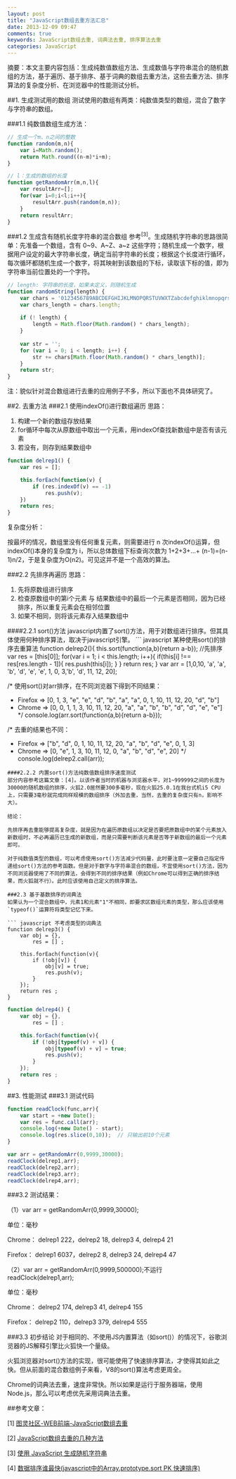 ```yaml
---
layout: post
title: "JavaScript数组去重方法汇总"
date: 2013-12-09 09:47
comments: true
keywords: JavaScript数组去重, 词典法去重, 排序算法去重
categories: JavaScript
---
```

摘要：本文主要内容包括：生成纯数值数组方法、生成数值与字符串混合的随机数组的方法，基于遍历、基于排序、基于词典的数组去重方法，这些去重方法、排序算法的复杂度分析、在浏览器中的性能测试分析。
<!-- more -->

##1. 生成测试用的数组
测试使用的数组有两类：纯数值类型的数组，混合了数字与字符串的数组。

###1.1 纯数值数组生成方法：
```javascript
// 生成一个m、n之间的整数 
function random(m,n){ 
	var i=Math.random(); 
	return Math.round((n-m)*i+m); 
}

// l：生成的数组的长度 
function getRandomArr(m,n,l){ 
	var resultArr=[]; 
	for(var i=0;i<l;i++){ 
		resultArr.push(random(m,n));
	} 
	return resultArr; 
} 
```

###1.2 生成含有随机长度字符串的混合数组
参考<sup>[3]</sup>。生成随机字符串的思路很简单：先准备一个数组，含有 0~9、A~Z、a~z 这些字符；随机生成一个数字，根据用户设定的最大字符串长度，确定当前字符串的长度；根据这个长度进行循环，每次循环都随机生成一个数字，将其映射到该数组的下标，读取该下标的值，即为字符串当前位置处的一个字符。

``` javascript
// length: 字符串的长度，如果未定义，则随机生成
function randomString(length) {
    var chars = '0123456789ABCDEFGHIJKLMNOPQRSTUVWXTZabcdefghiklmnopqrstuvwxyz'.split('');
    var chars_length = chars.length;
    
    if (! length) {
        length = Math.floor(Math.random() * chars_length);
    }
    
    var str = '';
    for (var i = 0; i < length; i++) {
        str += chars[Math.floor(Math.random() * chars_length)];
    }
    return str;
}
```
注：貌似针对混合数组进行去重的应用例子不多，所以下面也不具体研究了。

##2. 去重方法
###2.1 使用indexOf()进行数组遍历
思路：
<ol>
<li>构建一个新的数组存放结果</li>
<li>for循环中每次从原数组中取出一个元素，用indexOf查找新数组中是否有该元素</li>
<li>若没有，则存到结果数组中</li>
</ol>

``` javascript
function delrep1() {
    var res = [];

    this.forEach(function(v) {
        if (res.indexOf(v) == -1) 
            res.push(v);
    })  
    return res;
}
```
复杂度分析：

按最坏的情况，数组里没有任何重复元素，则需要进行 n 次indexOf()运算，但indexOf()本身的复杂度为 i，所以总体数组下标查询次数为 1+2+3+...+ (n-1)=(n-1)n/2，于是复杂度为O(n2)。可见这并不是一个高效的算法。

###2.2 先排序再遍历
思路：
<ol>
<li>先将原数组进行排序</li>
<li>检查原数组中的第i个元素 与 结果数组中的最后一个元素是否相同，因为已经排序，所以重复元素会在相邻位置</li>
<li>如果不相同，则将该元素存入结果数组中</li>
</ol>
####2.2.1 sort()方法
javascript内置了sort()方法，用于对数组进行排序。但其具体使用何种排序算法，取决于javascript引擎。
``` javascript 某种使用sort()的排序去重算法
function delrep2(){
    this.sort(function(a,b){return a-b});    //先排序
    var res = [this[0]];
    for(var i = 1; i < this.length; i++){
        if(this[i] !== res[res.length - 1]){
            res.push(this[i]);
        }
    }
    return res;
}
var arr = [1,0,10, 'a', 'a', 'b', 'd', 'e', 'e', 1, 0, 3,'b', 'd',  11, 12, 20];

/* 使用sort()对arr排序，在不同浏览器下得到不同结果：
 * Firefox =>  [0, 1, 3, "e", "e", "d", "b", "a", "a", 0, 1, 10, 11, 12, 20, "d", "b"]
 * Chrome  =>  [0, 0, 1, 1, 3, 10, 11, 12, 20, "a", "a", "b", "b", "d", "d", "e", "e"]
 */
console.log(arr.sort(function(a,b){return a-b}));

/* 去重的结果也不同：
 * Firefox =>  ["b", "d", 0, 1, 10, 11, 12, 20, "a", "b", "d", "e", 0, 1, 3]
 * Chrome  =>  [0, "e", 1, 3, 10, 11, 12, 0, "a", "b", "d", "e", 20]
 */
console.log(delrep2.call(arr));
```
####2.2.2 内置sort()方法纯数值数组排序速度测试
部分内容参考这篇文章：[4]。以该作者当时的机器与浏览器水平，对1~999999之间的长度为30000的随机数组的排序，火狐2.0居然要300多毫秒，现在火狐25.0.1在我台式机i5 CPU上，只需要3毫秒就完成同样规模的数组排序（外加去重，当然，去重的复杂度只有n，影响不大）。

结论：

先排序再去重能够提高复杂度，就是因为在遍历原数组以决定是否要把原数组中的某个元素放入新数组时，不必再遍历已生成的新数组，而是只需要判断该元素是否等于新数组的最后一个元素即可。

对于纯数值类型的数组，可以考虑使用sort()方法减少代码量，此时要注意一定要自己指定传递给sort()方法的参考函数。但是对于数字与字符串混合的数组，不宜使用sort()方法，因为不同浏览器使用了不同的算法，会得到不同的排序结果（例如Chrome可以得到正确的排序结果，而火狐就不行）。此时应该使用自己定义的排序算法。

###2.3 基于基数排序的词典法
如果认为一个混合数组中，元素1和元素"1"不相同，即要求区数组元素的类型，那么应该使用`typeof()`运算符将类型记忆下来。

``` javascript 不考虑类型的词典法
function delrep3() {
    var obj = {},
        res = [] ;

    this.forEach(function(v){
        if (!obj[v]) {
            obj[v] = true;
            res.push(v);
        }
    });
    return res ;
}
```
``` javascript 区分类型的词典法
function delrep4() {
    var obj = {},
        res = [] ;

    this.forEach(function(v){
        if (!obj[typeof(v) + v]) {
            obj[typeof(v) + v] = true;
            res.push(v);
        }
    });
    return res ;
}
```
##3. 性能测试
###3.1 测试代码
``` javascript 测试模块代码
function readClock(func,arr){
    var start = +new Date();
    var res = func.call(arr);
    console.log(+new Date() - start);
    console.log(res.slice(0,10));  // 只输出前10个元素
}

var arr = getRandomArr(0,9999,30000);
readClock(delrep1,arr);
readClock(delrep2,arr);
readClock(delrep3,arr);
readClock(delrep4,arr);
```
###3.2 测试结果：

（1）var arr = getRandomArr(0,9999,30000);

单位：毫秒

Chrome：  delrep1 222，delrep2 18, delrep3 4, delrep4 21

Firefox： delrep1 6037，delrep2 8, delrep3 24, delrep4 47


（2）var arr = getRandomArr(0,9999,500000);不运行readClock(delrep1,arr);

单位：毫秒

Chrome：  delrep2 174, delrep3 41, delrep4 155

Firefox： delrep2 110，delrep3 379, delrep4 555

###3.3 初步结论
对于相同的、不使用JS内置算法（如sort()）的情况下，谷歌浏览器的JS解释引擎比火狐快一个量级。

火狐浏览器对sort()方法的实现，很可能使用了快速排序算法，才使得其如此之快。但从前面的混合数组例子来看，V8的sort()算法考虑更周全。

Chrome的词典法去重，速度非常快。所以如果是运行于服务器端，使用Node.js，那么可以考虑优先采用词典法去重。

##参考文章：

[1] <a href="http://www.ituring.com.cn/article/49791" target="_blank">图灵社区-WEB前端-JavaScript数组去重</a>

[2] <a href="http://www.nowamagic.net/javascript/js_RemoveRepeatElement.php" target="_blank">JavaScript数组去重的几种方法</a>

[3] <a href="http://liunian.info/generate-random-string-in-javascript.html" target="_blank">使用 JavaScript 生成随机字符串</a>

[4] <a href="http://www.jb51.net/article/6136.htm" target="_blank">数据排序谁最快(javascript中的Array.prototype.sort PK 快速排序)</a>